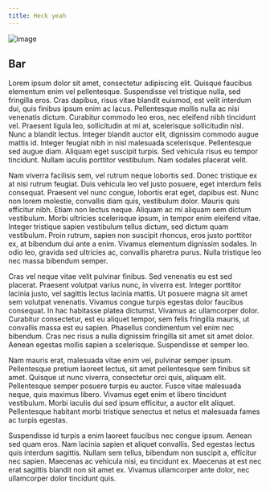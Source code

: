 ```yaml
---
title: Heck yeah
---
```


![image](test.png "Plus a subtitle")

## Bar

Lorem ipsum dolor sit amet, consectetur adipiscing elit. Quisque faucibus elementum enim vel pellentesque. Suspendisse vel tristique nulla, sed fringilla eros. Cras dapibus, risus vitae blandit euismod, est velit interdum dui, quis finibus ipsum enim ac lacus. Pellentesque mollis nulla ac nisi venenatis dictum. Curabitur commodo leo eros, nec eleifend nibh tincidunt vel. Praesent ligula leo, sollicitudin at mi at, scelerisque sollicitudin nisl. Nunc a blandit lectus. Integer blandit auctor elit, dignissim commodo augue mattis id. Integer feugiat nibh in nisl malesuada scelerisque. Pellentesque sed augue diam. Aliquam eget suscipit turpis. Sed vehicula risus eu tempor tincidunt. Nullam iaculis porttitor vestibulum. Nam sodales placerat velit.

Nam viverra facilisis sem, vel rutrum neque lobortis sed. Donec tristique ex at nisi rutrum feugiat. Duis vehicula leo vel justo posuere, eget interdum felis consequat. Praesent vel nunc congue, lobortis erat eget, dapibus est. Nunc non lorem molestie, convallis diam quis, vestibulum dolor. Mauris quis efficitur nibh. Etiam non lectus neque. Aliquam ac mi aliquam sem dictum vestibulum. Morbi ultricies scelerisque ipsum, in tempor enim eleifend vitae. Integer tristique sapien vestibulum tellus dictum, sed dictum quam vestibulum. Proin rutrum, sapien non suscipit rhoncus, eros justo porttitor ex, at bibendum dui ante a enim. Vivamus elementum dignissim sodales. In odio leo, gravida sed ultricies ac, convallis pharetra purus. Nulla tristique leo nec massa bibendum semper.

Cras vel neque vitae velit pulvinar finibus. Sed venenatis eu est sed placerat. Praesent volutpat varius nunc, in viverra est. Integer porttitor lacinia justo, vel sagittis lectus lacinia mattis. Ut posuere magna sit amet sem volutpat venenatis. Vivamus congue turpis egestas dolor faucibus consequat. In hac habitasse platea dictumst. Vivamus ac ullamcorper dolor. Curabitur consectetur, est eu aliquet tempor, sem felis fringilla mauris, ut convallis massa est eu sapien. Phasellus condimentum vel enim nec bibendum. Cras nec risus a nulla dignissim fringilla sit amet sit amet dolor. Aenean egestas mollis sapien a scelerisque. Suspendisse et semper leo.

Nam mauris erat, malesuada vitae enim vel, pulvinar semper ipsum. Pellentesque pretium laoreet lectus, sit amet pellentesque sem finibus sit amet. Quisque ut nunc viverra, consectetur orci quis, aliquam elit. Pellentesque semper posuere turpis eu auctor. Fusce vitae malesuada neque, quis maximus libero. Vivamus eget enim et libero tincidunt vestibulum. Morbi iaculis dui sed ipsum efficitur, a auctor elit aliquet. Pellentesque habitant morbi tristique senectus et netus et malesuada fames ac turpis egestas.

Suspendisse id turpis a enim laoreet faucibus nec congue ipsum. Aenean sed quam eros. Nam lacinia sapien et aliquet convallis. Sed egestas lectus quis interdum sagittis. Nullam sem tellus, bibendum non suscipit a, efficitur nec sapien. Maecenas ac vehicula nisi, eu tincidunt ex. Maecenas at est nec erat sagittis blandit non sit amet ex. Vivamus ullamcorper ante dolor, nec ullamcorper dolor tincidunt quis.
